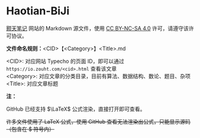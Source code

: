 # Haotian-BiJi
[颢天笔记](https://io.zouht.com/) 网站的 Markdown 源文件，使用 [CC BY-NC-SA 4.0](https://creativecommons.org/licenses/by-nc-sa/4.0/deed.zh) 许可，请遵守该许可协议。

**文件命名规则：**\<CID\>【\<Category\>】\<Title\>.md

\<CID\>: 对应网站 Typecho 的页面 ID，即可以通过 `https://io.zouht.com/<cid>.html` 查看该文章  
\<Category\>: 对应文章的分类目录，目前有算法、数据结构、数论、题目、杂项  
\<Title\>: 对应文章标题

 **注：**

GitHub 已经支持 $\LaTeX$ 公式渲染，直接打开即可查看。

~~许多文件使用了 LaTeX 公式，使用 GitHub 查看无法渲染出公式，只能显示源码（包含在 \$ 符号内）~~
